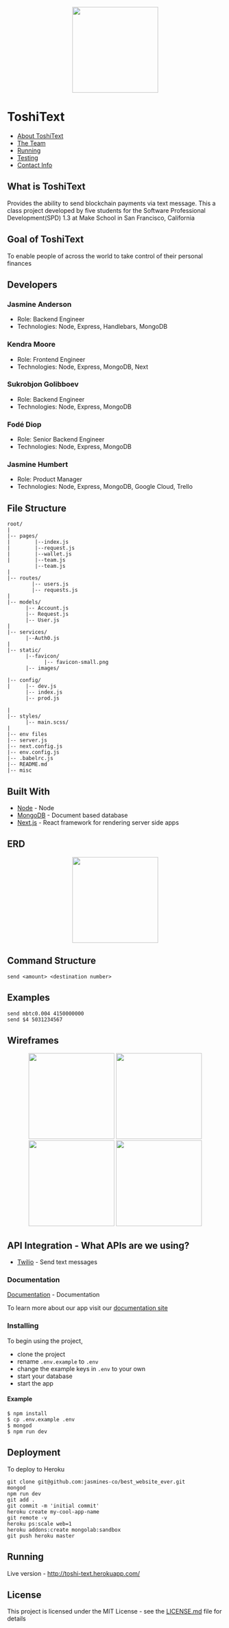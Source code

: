 <p align="center">
    <img src="static/dark-logo.png"
         width="200" />
</p>

# ToshiText

* [About ToshiText](https://github.com/jasmines-co/best_website_ever/tree/master#what-is-toshitext-)
* [The Team](https://github.com/jasmines-co/best_website_ever/tree/master#the-team)
* [Running](https://github.com/jasmines-co/best_website_ever/tree/master#running)
* [Testing](https://github.com/jasmines-co/best_website_ever/tree/master#testing)
* [Contact Info](https://github.com/jasmines-co/best_website_ever/tree/master#contact-info)

## What is ToshiText
Provides the ability to send blockchain payments via text message. This a class project developed by five students for the Software Professional Development(SPD) 1.3 at Make School in San Francisco, California

## Goal of ToshiText
To enable people of across the world to take control of their personal finances 

## Developers
### Jasmine Anderson
  - Role: Backend Engineer
  - Technologies: Node, Express, Handlebars, MongoDB
### Kendra Moore
  - Role: Frontend Engineer
  - Technologies: Node, Express, MongoDB, Next
### Sukrobjon Golibboev
  - Role: Backend Engineer
  - Technologies: Node, Express, MongoDB
### Fodé Diop
  - Role: Senior Backend Engineer
  - Technologies: Node, Express, MongoDB
### Jasmine Humbert
  - Role: Product Manager
  - Technologies: Node, Express, MongoDB, Google Cloud, Trello


## File Structure 
```
root/
|
|-- pages/              
|        |--index.js
|        |--request.js
|        |--wallet.js
|        |--team.js
         |--team.js
|
|-- routes/               
        |-- users.js
        |-- requests.js
|
|-- models/                     
      |-- Account.js
      |-- Request.js
      |-- User.js
|
|-- services/                     
      |--Auth0.js
|
|-- static/ 
      |--favicon/
            |-- favicon-small.png
      |-- images/
      
|-- config/                     
|     |-- dev.js
      |-- index.js
      |-- prod.js
      
|
|-- styles/                 
      |-- main.scss/
|
|-- env files                 
|-- server.js                
|-- next.config.js            
|-- env.config.js 
|-- .babelrc.js
|-- README.md
|-- misc
```

## Built With

* [Node](https://nodejs.org/en/) - Node
* [MongoDB](https://www.mongodb.com/) - Document based database
* [Next.js](https://nextjs.org/) - React framework for rendering server side apps

## ERD

<p align="center">
    <img src="static/erd.png"
         width="200" />
</p>

## Command Structure
`send <amount> <destination number>`
## Examples
```
send mbtc0.004 4150000000
send $4 5031234567
```

## Wireframes

<p align="center">
    <img src="static/wireframe1.png"
         width="200" />
     <img src="static/wireframe2.png"
         width="200" />
    <img src="static/wireframe3.png"
         width="200" />
    <img src="static/wireframe4.png"
         width="200" />
</p>



## API Integration - What APIs are we using? 
* [Twilio](https://www.twilio.com/) - Send text messages

### Documentation
[Documentation](https://jasmines-co.github.io/best_website_ever/) - Documentation

To learn more about our app visit our [documentation site](https://jasmines-co.github.io/best_website_ever/)

### Installing

To begin using the project, 

* clone the project
* rename `.env.example` to `.env` 
* change the example keys in `.env` to your own
* start your database
* start the app

#### Example
```
$ npm install
$ cp .env.example .env
$ mongod
$ npm run dev
```

## Deployment
To deploy to Heroku

```
git clone git@github.com:jasmines-co/best_website_ever.git
mongod
npm run dev
git add .
git commit -m 'initial commit'
heroku create my-cool-app-name
git remote -v
heroku ps:scale web=1
heroku addons:create mongolab:sandbox
git push heroku master

```

## Running 
Live version - http://toshi-text.herokuapp.com/

## License

This project is licensed under the MIT License - see the [LICENSE.md](LICENSE.md) file for details



